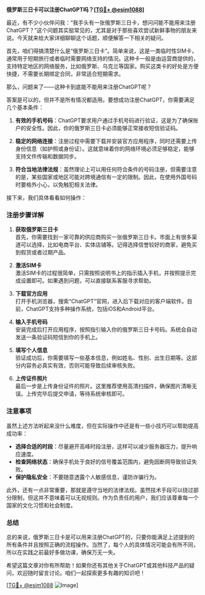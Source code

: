 **俄罗斯三日卡可以注册ChatGPT吗？[[TG💪+ @esim1088](https://t.me/s/esim1088)]**

最近，有不少小伙伴问我：“我手头有一张俄罗斯三日卡，想问问能不能用来注册ChatGPT？”这个问题其实挺常见的，尤其是对于那些喜欢尝试新鲜事物的朋友来说。今天就来给大家详细聊聊这个话题，顺便解答一下相关的疑问。

首先，咱们得搞清楚什么是“俄罗斯三日卡”。简单来说，这是一类临时性SIM卡，通常用于短期旅行或者临时需要网络支持的情况。这种卡一般是由运营商提供的，支持特定地区的网络服务，比如俄罗斯、乌克兰等国家。购买这类卡的好处是方便快捷，不需要长期绑定合同，非常适合短期需求。

那么，问题来了——这种卡到底能不能用来注册ChatGPT呢？

答案是可以的，但并不是所有情况都适用。要想成功注册ChatGPT，你需要满足几个基本条件：

1. **有效的手机号码**：ChatGPT要求用户通过手机号码进行验证，这是为了确保账户的安全性。因此，你的俄罗斯三日卡必须能够正常接收短信验证码。

2. **稳定的网络连接**：注册过程中需要下载并安装官方应用程序，同时还需要上传身份信息（如护照或身份证）。这就意味着你的网络环境必须足够稳定，能够支持文件传输和数据同步。

3. **符合当地法律法规**：虽然理论上可以用任何符合条件的号码注册，但需要注意的是，某些国家或地区可能对跨境通信有一定的限制。因此，在使用外国号码时要格外小心，以免触犯相关法律。

接下来，我们具体看看如何操作：

### 注册步骤详解

1. **获取俄罗斯三日卡**  
   首先，你需要找到一家可靠的供应商购买一张俄罗斯三日卡。市面上有很多渠道可以选择，比如电商平台、实体店铺等。记得选择信誉较好的商家，避免买到假货或者过期产品。

2. **激活SIM卡**  
   激活SIM卡的过程很简单，只需按照说明书上的指示插入手机，并按照提示完成设置即可。如果遇到问题，可以直接联系客服寻求帮助。

3. **下载官方应用**  
   打开手机浏览器，搜索“ChatGPT”官网，进入后下载对应的客户端软件。目前，ChatGPT支持多种操作系统，包括iOS和Android平台。

4. **输入手机号码**  
   安装完成后打开应用程序，按照指引输入你的俄罗斯三日卡号码。系统会自动发送一条验证码短信到你的手机上。

5. **填写个人信息**  
   验证成功后，你需要填写一些基本信息，例如姓名、性别、出生日期等。这部分内容务必真实有效，否则可能导致后续审核失败。

6. **上传证件照片**  
   最后一步是上传身份证件的照片。这里推荐使用高清扫描件，确保图片清晰无误。上传完毕后提交申请，等待系统审核即可。

### 注意事项

虽然上述方法听起来没什么难度，但在实际操作中还是有一些小技巧可以帮助提高成功率：

- **选择合适的时段**：尽量避开高峰时段注册，这样可以减少服务器压力，提升响应速度。
- **检查网络状态**：确保手机处于良好的信号覆盖范围内，避免因断网导致验证失败。
- **保护隐私安全**：不要随意透露个人敏感信息，谨防诈骗行为。

此外，还有一点非常重要，那就是遵守当地的法律法规。虽然技术手段可以绕过部分限制，但这并不意味着可以无视规则。作为负责任的用户，我们应该尊重每一个国家的文化习惯和社会制度。

### 总结

总的来说，俄罗斯三日卡是可以用来注册ChatGPT的，只要你能满足上述提到的所有条件并且按照正确的流程操作。当然了，每个人的具体情况可能会有所不同，所以在实践之前最好多做功课，确保万无一失。

希望这篇文章对你有所帮助！如果你还有其他关于ChatGPT或其他科技产品的疑问，欢迎随时留言讨论。咱们一起探索更多有趣的知识吧！

[[TG💪+ @esim1088](https://t.me/s/esim1088) ![Image](https://i.postimg.cc/4NQfJmqS/Snipaste-2025-05-13-00-14-12.png)]